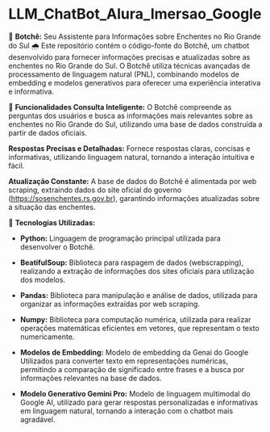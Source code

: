 # LLM_ChatBot_Alura_Imersao_Google  

🤖 **Botchê:** Seu Assistente para Informações sobre Enchentes no Rio Grande do Sul 🌧️  Este repositório contém o código-fonte do Botchê, um chatbot desenvolvido para fornecer informações precisas e atualizadas sobre as enchentes no Rio Grande do Sul. O Botchê utiliza técnicas avançadas de processamento de linguagem natural (PNL), combinando modelos de embedding e modelos generativos para oferecer uma experiência interativa e informativa.   

🚀 **Funcionalidades Consulta Inteligente:** O Botchê compreende as perguntas dos usuários e busca as informações mais relevantes sobre as enchentes no Rio Grande do Sul, utilizando uma base de dados construída a partir de dados oficiais. 

**Respostas Precisas e Detalhadas:** Fornece respostas claras, concisas e informativas, utilizando linguagem natural, tornando a interação intuitiva e fácil. 

**Atualização Constante:** A base de dados do Botchê é alimentada por web scraping, extraindo dados do site oficial do governo (https://sosenchentes.rs.gov.br), garantindo informações atualizadas sobre a situação das enchentes.

🧰 **Tecnologias Utilizadas:**
- **Python:** Linguagem de programação principal utilizada para desenvolver o Botchê.

- **BeatifulSoup:** Biblioteca para raspagem de dados (webscrapping), realizando a extração de informações dos sites oficiais para utilização dos modelos.

- **Pandas:** Biblioteca para manipulação e análise de dados, utilizada para organizar as informações extraídas por web scraping. 

- **Numpy:** Biblioteca para computação numérica, utilizada para realizar operações matemáticas eficientes em vetores, que representam o texto numericamente.

- **Modelos de Embedding:** Modelo de embedding da Genai do Google Utilizados para converter texto em representações numéricas, permitindo a comparação de significado entre frases e a busca por informações relevantes na base de dados.

- **Modelo Generativo Gemini Pro:** Modelo de linguagem multimodal do Google AI, utilizado para gerar respostas personalizadas e informativas em linguagem natural, tornando a interação com o chatbot mais agradável. 

